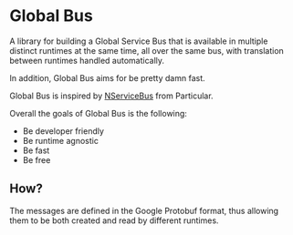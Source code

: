 # Global Bus

A library for building a Global Service Bus that is available in multiple
distinct runtimes at the same time, all over the same bus, with translation
between runtimes handled automatically. 

In addition, Global Bus aims for be pretty damn fast.

Global Bus is inspired by [NServiceBus](https://github.com/Particular/NServiceBus)
from Particular. 

Overall the goals of Global Bus is the following:
* Be developer friendly
* Be runtime agnostic
* Be fast
* Be free

## How?
The messages are defined in the Google Protobuf format, thus allowing them 
to be both created and read by different runtimes. 
